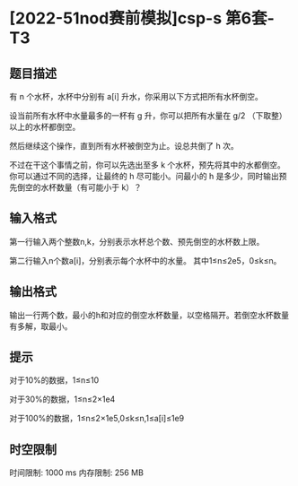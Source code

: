 # [2022-51nod赛前模拟]csp-s 第6套-T3

## 题目描述

有 n 个水杯，水杯中分别有 a[i] 升水，你采用以下方式把所有水杯倒空。

设当前所有水杯中水量最多的一杯有 g 升，你可以把所有水量在 g/2 （下取整）以上的水杯都倒空。

然后继续这个操作，直到所有水杯被倒空为止。设总共倒了 h 次。

不过在干这个事情之前，你可以先选出至多 k 个水杯，预先将其中的水都倒空。你可以通过不同的选择，让最终的 h 尽可能小。问最小的 h 是多少，同时输出预先倒空的水杯数量（有可能小于 k）？

## 输入格式

第一行输入两个整数n,k，分别表示水杯总个数、预先倒空的水杯数上限。

第二行输入n个数a[i]，分别表示每个水杯中的水量。
其中1≤n≤2e5，0≤k≤n。

## 输出格式

输出一行两个数，最小的h和对应的倒空水杯数量，以空格隔开。若倒空水杯数量有多解，取最小。

## 提示

对于10%的数据，1≤n≤10

对于30%的数据，1≤n≤2×1e4

对于100%的数据，1≤n≤2×1e5,0≤k≤n,1≤a[i]≤1e9

## 时空限制

时间限制: 1000 ms
内存限制: 256 MB
